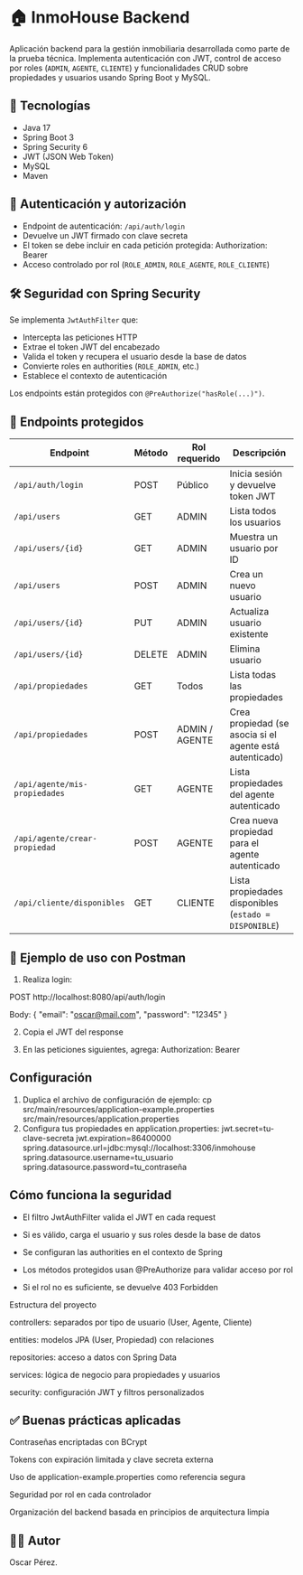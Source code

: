 # 🏠 InmoHouse Backend

Aplicación backend para la gestión inmobiliaria desarrollada como parte de la prueba técnica. Implementa autenticación con JWT, control de acceso por roles (`ADMIN`, `AGENTE`, `CLIENTE`) y funcionalidades CRUD sobre propiedades y usuarios usando Spring Boot y MySQL.

## 🚀 Tecnologías

- Java 17
- Spring Boot 3
- Spring Security 6
- JWT (JSON Web Token)
- MySQL
- Maven

## 🔐 Autenticación y autorización

- Endpoint de autenticación: `/api/auth/login`
- Devuelve un JWT firmado con clave secreta
- El token se debe incluir en cada petición protegida:
Authorization: Bearer <token>
- Acceso controlado por rol (`ROLE_ADMIN`, `ROLE_AGENTE`, `ROLE_CLIENTE`)

## 🛠️ Seguridad con Spring Security

Se implementa `JwtAuthFilter` que:

- Intercepta las peticiones HTTP
- Extrae el token JWT del encabezado
- Valida el token y recupera el usuario desde la base de datos
- Convierte roles en authorities (`ROLE_ADMIN`, etc.)
- Establece el contexto de autenticación

Los endpoints están protegidos con `@PreAuthorize("hasRole(...)")`.

## 🔐 Endpoints protegidos

| Endpoint                           | Método | Rol requerido  | Descripción                                   |
|------------------------------------|--------|----------------|-----------------------------------------------|
| `/api/auth/login`                  | POST   | Público        | Inicia sesión y devuelve token JWT            |
| `/api/users`                       | GET    | ADMIN          | Lista todos los usuarios                      |
| `/api/users/{id}`                  | GET    | ADMIN          | Muestra un usuario por ID                     |
| `/api/users`                       | POST   | ADMIN          | Crea un nuevo usuario                         |
| `/api/users/{id}`                  | PUT    | ADMIN          | Actualiza usuario existente                   |
| `/api/users/{id}`                  | DELETE | ADMIN          | Elimina usuario                               |
| `/api/propiedades`                 | GET    | Todos          | Lista todas las propiedades                   |
| `/api/propiedades`                 | POST   | ADMIN / AGENTE | Crea propiedad (se asocia si el agente está autenticado) |
| `/api/agente/mis-propiedades`      | GET    | AGENTE         | Lista propiedades del agente autenticado      |
| `/api/agente/crear-propiedad`      | POST   | AGENTE         | Crea nueva propiedad para el agente autenticado |
| `/api/cliente/disponibles`         | GET    | CLIENTE        | Lista propiedades disponibles (`estado = DISPONIBLE`) |

## 🧪 Ejemplo de uso con Postman

1. Realiza login:

 POST http://localhost:8080/api/auth/login

 Body:
 {
   "email": "oscar@mail.com",
   "password": "12345"
 }

2. Copia el JWT del response

3. En las peticiones siguientes, agrega:
Authorization: Bearer <el-token>

## Configuración
1. Duplica el archivo de configuración de ejemplo:
cp src/main/resources/application-example.properties src/main/resources/application.properties
2. Configura tus propiedades en application.properties:
jwt.secret=tu-clave-secreta
jwt.expiration=86400000
spring.datasource.url=jdbc:mysql://localhost:3306/inmohouse
spring.datasource.username=tu_usuario
spring.datasource.password=tu_contraseña

## Cómo funciona la seguridad
- El filtro JwtAuthFilter valida el JWT en cada request

- Si es válido, carga el usuario y sus roles desde la base de datos

- Se configuran las authorities en el contexto de Spring

- Los métodos protegidos usan @PreAuthorize para validar acceso por rol

- Si el rol no es suficiente, se devuelve 403 Forbidden

Estructura del proyecto

controllers: separados por tipo de usuario (User, Agente, Cliente)

entities: modelos JPA (User, Propiedad) con relaciones

repositories: acceso a datos con Spring Data

services: lógica de negocio para propiedades y usuarios

security: configuración JWT y filtros personalizados

## ✅ Buenas prácticas aplicadas
Contraseñas encriptadas con BCrypt

Tokens con expiración limitada y clave secreta externa

Uso de application-example.properties como referencia segura

Seguridad por rol en cada controlador

Organización del backend basada en principios de arquitectura limpia

## 👨‍💻 Autor
Oscar Pérez.

